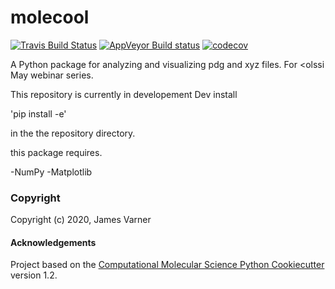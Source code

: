 molecool
==============================
[//]: # (Badges)
[![Travis Build Status](https://travis-ci.com/REPLACE_WITH_OWNER_ACCOUNT/molecool.svg?branch=master)](https://travis-ci.com/REPLACE_WITH_OWNER_ACCOUNT/molecool)
[![AppVeyor Build status](https://ci.appveyor.com/api/projects/status/REPLACE_WITH_APPVEYOR_LINK/branch/master?svg=true)](https://ci.appveyor.com/project/REPLACE_WITH_OWNER_ACCOUNT/molecool/branch/master)
[![codecov](https://codecov.io/gh/REPLACE_WITH_OWNER_ACCOUNT/molecool/branch/master/graph/badge.svg)](https://codecov.io/gh/REPLACE_WITH_OWNER_ACCOUNT/molecool/branch/master)

A Python package for analyzing and visualizing pdg and xyz files. For <olssi May webinar series.

This repository is currently in developement Dev install

'pip install -e'

in the the repository directory. 

this package requires.    

-NumPy
-Matplotlib

### Copyright

Copyright (c) 2020, James Varner


#### Acknowledgements
 
Project based on the 
[Computational Molecular Science Python Cookiecutter](https://github.com/molssi/cookiecutter-cms) version 1.2.

